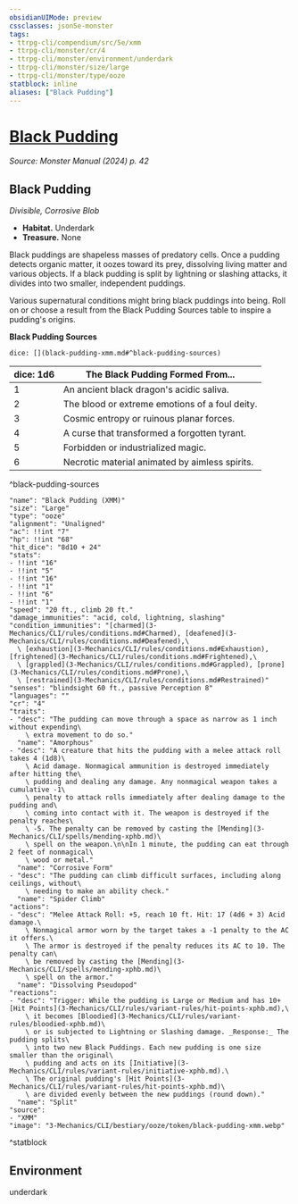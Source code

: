 ```yaml
---
obsidianUIMode: preview
cssclasses: json5e-monster
tags:
- ttrpg-cli/compendium/src/5e/xmm
- ttrpg-cli/monster/cr/4
- ttrpg-cli/monster/environment/underdark
- ttrpg-cli/monster/size/large
- ttrpg-cli/monster/type/ooze
statblock: inline
aliases: ["Black Pudding"]
---
```

# [Black Pudding](3-Mechanics\CLI\bestiary\ooze/black-pudding-xmm.md)
*Source: Monster Manual (2024) p. 42*  

## Black Pudding

*Divisible, Corrosive Blob*

- **Habitat.** Underdark  
- **Treasure.** None  

Black puddings are shapeless masses of predatory cells. Once a pudding detects organic matter, it oozes toward its prey, dissolving living matter and various objects. If a black pudding is split by lightning or slashing attacks, it divides into two smaller, independent puddings.

Various supernatural conditions might bring black puddings into being. Roll on or choose a result from the Black Pudding Sources table to inspire a pudding's origins.

**Black Pudding Sources**

`dice: [](black-pudding-xmm.md#^black-pudding-sources)`

| dice: 1d6 | The Black Pudding Formed From... |
|-----------|----------------------------------|
| 1 | An ancient black dragon's acidic saliva. |
| 2 | The blood or extreme emotions of a foul deity. |
| 3 | Cosmic entropy or ruinous planar forces. |
| 4 | A curse that transformed a forgotten tyrant. |
| 5 | Forbidden or industrialized magic. |
| 6 | Necrotic material animated by aimless spirits. |
^black-pudding-sources

```statblock
"name": "Black Pudding (XMM)"
"size": "Large"
"type": "ooze"
"alignment": "Unaligned"
"ac": !!int "7"
"hp": !!int "68"
"hit_dice": "8d10 + 24"
"stats":
- !!int "16"
- !!int "5"
- !!int "16"
- !!int "1"
- !!int "6"
- !!int "1"
"speed": "20 ft., climb 20 ft."
"damage_immunities": "acid, cold, lightning, slashing"
"condition_immunities": "[charmed](3-Mechanics/CLI/rules/conditions.md#Charmed), [deafened](3-Mechanics/CLI/rules/conditions.md#Deafened),\
  \ [exhaustion](3-Mechanics/CLI/rules/conditions.md#Exhaustion), [frightened](3-Mechanics/CLI/rules/conditions.md#Frightened),\
  \ [grappled](3-Mechanics/CLI/rules/conditions.md#Grappled), [prone](3-Mechanics/CLI/rules/conditions.md#Prone),\
  \ [restrained](3-Mechanics/CLI/rules/conditions.md#Restrained)"
"senses": "blindsight 60 ft., passive Perception 8"
"languages": ""
"cr": "4"
"traits":
- "desc": "The pudding can move through a space as narrow as 1 inch without expending\
    \ extra movement to do so."
  "name": "Amorphous"
- "desc": "A creature that hits the pudding with a melee attack roll takes 4 (1d8)\
    \ Acid damage. Nonmagical ammunition is destroyed immediately after hitting the\
    \ pudding and dealing any damage. Any nonmagical weapon takes a cumulative -1\
    \ penalty to attack rolls immediately after dealing damage to the pudding and\
    \ coming into contact with it. The weapon is destroyed if the penalty reaches\
    \ -5. The penalty can be removed by casting the [Mending](3-Mechanics/CLI/spells/mending-xphb.md)\
    \ spell on the weapon.\n\nIn 1 minute, the pudding can eat through 2 feet of nonmagical\
    \ wood or metal."
  "name": "Corrosive Form"
- "desc": "The pudding can climb difficult surfaces, including along ceilings, without\
    \ needing to make an ability check."
  "name": "Spider Climb"
"actions":
- "desc": "Melee Attack Roll: +5, reach 10 ft. Hit: 17 (4d6 + 3) Acid damage.\
    \ Nonmagical armor worn by the target takes a -1 penalty to the AC it offers.\
    \ The armor is destroyed if the penalty reduces its AC to 10. The penalty can\
    \ be removed by casting the [Mending](3-Mechanics/CLI/spells/mending-xphb.md)\
    \ spell on the armor."
  "name": "Dissolving Pseudopod"
"reactions":
- "desc": "Trigger: While the pudding is Large or Medium and has 10+ [Hit Points](3-Mechanics/CLI/rules/variant-rules/hit-points-xphb.md),\
    \ it becomes [Bloodied](3-Mechanics/CLI/rules/variant-rules/bloodied-xphb.md)\
    \ or is subjected to Lightning or Slashing damage. _Response:_ The pudding splits\
    \ into two new Black Puddings. Each new pudding is one size smaller than the original\
    \ pudding and acts on its [Initiative](3-Mechanics/CLI/rules/variant-rules/initiative-xphb.md).\
    \ The original pudding's [Hit Points](3-Mechanics/CLI/rules/variant-rules/hit-points-xphb.md)\
    \ are divided evenly between the new puddings (round down)."
  "name": "Split"
"source":
- "XMM"
"image": "3-Mechanics/CLI/bestiary/ooze/token/black-pudding-xmm.webp"
```
^statblock

## Environment

underdark